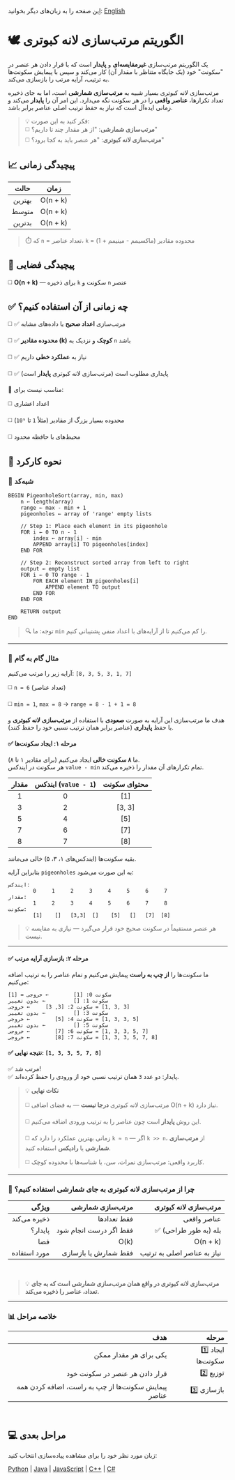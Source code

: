 اِین صفحه را به زبان‌های دیگر بخوانید: [English](/sorting/pigeonhole-sort/README.md)

# 🕊️ الگوریتم مرتب‌سازی لانه کبوتری

یک الگوریتم مرتب‌سازی **غیرمقایسه‌ای** و **پایدار** است که با قرار دادن هر عنصر در "سکونت" خود (یک جایگاه متناظر با مقدار آن) کار می‌کند و سپس با پیمایش سکونت‌ها به ترتیب، آرایه مرتب را بازسازی می‌کند.

مرتب‌سازی لانه کبوتری بسیار شبیه به **مرتب‌سازی شمارشی** است، اما به جای ذخیره تعداد تکرارها، **عناصر واقعی** را در هر سکونت نگه می‌دارد. این امر آن را **پایدار** می‌کند و زمانی ایده‌آل است که نیاز به حفظ ترتیب اصلی عناصر برابر باشد.

> 💡 فکر کنید به این صورت:  
> ◻️ **مرتب‌سازی شمارشی**: "از هر مقدار چند تا داریم؟"  
> ◻️ **مرتب‌سازی لانه کبوتری**: "هر عنصر باید به کجا برود؟"

## 📈 پیچیدگی زمانی

| حالت       | زمان         |
|:---------:|:------------:|
| بهترین    | O(n + k)     |
| متوسط     | O(n + k)     |
| بدترین   | O(n + k)     |

> ⏱️ که `n` = تعداد عناصر، `k` = محدوده مقادیر (ماکسیمم - مینیمم + 1)

## 💾 پیچیدگی فضایی
◻️ **O(n + k)** — برای ذخیره `k` سکونت و `n` عنصر

## ✅ چه زمانی از آن استفاده کنیم؟
◻️ ✅ مرتب‌سازی **اعداد صحیح** یا داده‌های مشابه

◻️ ✅ **محدوده مقادیر (k)** **کوچک** و نزدیک به `n` باشد

◻️ ✅ نیاز به **عملکرد خطی** داریم

◻️ ✅ پایداری مطلوب است (مرتب‌سازی لانه کبوتری **پایدار** است)

🚫 مناسب نیست برای:

◻️ اعداد اعشاری

◻️ محدوده بسیار بزرگ از مقادیر (مثلاً `1` تا `10⁹`)

◻️ محیط‌های با حافظه محدود

## 🔄 نحوه کارکرد

### 🧩 شبه‌کد

```ascii
BEGIN PigeonholeSort(array, min, max)
    n ← length(array)
    range ← max - min + 1
    pigeonholes ← array of 'range' empty lists

    // Step 1: Place each element in its pigeonhole
    FOR i ← 0 TO n - 1
        index ← array[i] - min
        APPEND array[i] TO pigeonholes[index]
    END FOR

    // Step 2: Reconstruct sorted array from left to right
    output ← empty list
    FOR i ← 0 TO range - 1
        FOR EACH element IN pigeonholes[i]
            APPEND element TO output
        END FOR
    END FOR

    RETURN output
END
```

> 🔍 توجه: ما `min` را کم می‌کنیم تا از آرایه‌های با اعداد منفی پشتیبانی کنیم.

---

### 🔄 مثال گام به گام

آرایه زیر را مرتب می‌کنیم: `‭[8, 3, 5, 3, 1, 7]‬`

◻️ `n = 6` (تعداد عناصر)

◻️ `min = 1`, `max = 8` → `range = 8 - 1 + 1 = 8`

هدف ما مرتب‌سازی این آرایه به صورت **صعودی** با استفاده از **مرتب‌سازی لانه کبوتری** و با حفظ **پایداری** (عناصر برابر همان ترتیب نسبی خود را حفظ کنند).

#### ✅ مرحله ۱: ایجاد سکونت‌ها

ما **۸ سکونت خالی** ایجاد می‌کنیم (برای مقادیر ۱ تا ۸).  
هر سکونت در ایندکس `value - min` تمام تکرارهای آن مقدار را ذخیره می‌کند.

| مقدار | ایندکس (`value - 1`) | محتوای سکونت |
|:-----:| :-----------------: |:-------------------:|
| 1     | 0                   | [1]                 |
| 3     | 2                   | [3, 3]              |
| 5     | 4                   | [5]                 |
| 7     | 6                   | [7]                 |
| 8     | 7                   | [8]                 |

بقیه سکونت‌ها (ایندکس‌های ۱، ۳، ۵) خالی می‌مانند.

بنابراین آرایه `pigeonholes` به این صورت می‌شود:
```
ایندکس:
        ‭0     1     2     3     4     5     6     7‬
مقدار:
        ‭1     2     3     4     5     6     7     8‬
سکونت: 
        ‭[1]    []   [3,3]  []    [5]   []   [7]  [8]‬
```

> 💡 هر عنصر مستقیماً در سکونت صحیح خود قرار می‌گیرد — نیازی به مقایسه نیست.

---

#### ✅ مرحله ۲: بازسازی آرایه مرتب

ما سکونت‌ها را **از چپ به راست** پیمایش می‌کنیم و تمام عناصر را به ترتیب اضافه می‌کنیم:

```
سکونت 0: [1]        ← خروجی = [1]
سکونت 1: []         ← بدون تغییر
سکونت 2: [3, 3]     ← خروجی = ‭[1, 3, 3]‬
سکونت 3: []         ← بدون تغییر
سکونت 4: [5]        ← خروجی = ‭[1, 3, 3, 5]‬
سکونت 5: []         ← بدون تغییر
سکونت 6: [7]        ← خروجی = ‭[1, 3, 3, 5, 7]‬
سکونت 7: [8]        ← خروجی = ‭[1, 3, 3, 5, 7, 8]‬
```

#### ✅ نتیجه نهایی: `‭[1, 3, 3, 5, 7, 8]‬`

✅ مرتب شد!  
✅ پایدار: دو عدد `3` همان ترتیب نسبی خود از ورودی را حفظ کرده‌اند.

> 💡 **نکات نهایی**
>
> ◻️ مرتب‌سازی لانه کبوتری **درجا نیست** — به فضای اضافی O(n + k) نیاز دارد.
>
> ◻️ این روش **پایدار** است چون عناصر را به ترتیب ورودی اضافه می‌کنیم.
>
> ◻️ زمانی بهترین عملکرد را دارد که `k ≈ n` — اگر `k >> n`، از **مرتب‌سازی شمارشی** یا **رادیکس** استفاده کنید.
>
> ◻️ کاربرد واقعی: مرتب‌سازی نمرات، سن، یا شناسه‌ها با محدوده کوچک.

---

### 🧠 چرا از مرتب‌سازی لانه کبوتری به جای شمارشی استفاده کنیم؟

| ویژگی | مرتب‌سازی شمارشی | مرتب‌سازی لانه کبوتری |
|--------:|--------------:|----------------:|
| ذخیره می‌کند | فقط تعدادها | عناصر واقعی |
| پایدار؟ | فقط اگر درست انجام شود | ✅ بله (به طور طراحی) |
| فضا | O(k) | O(n + k) |
| مورد استفاده | فقط شمارش یا بازسازی | نیاز به عناصر اصلی به ترتیب |

<br/>

> 💡 **مرتب‌سازی لانه کبوتری در واقع همان مرتب‌سازی شمارشی است که به جای تعداد، عناصر را ذخیره می‌کند.**

---

### 📊 خلاصه مراحل

| هدف | مرحله |
|--------:|------:|
| یکی برای هر مقدار ممکن | 1️⃣ ایجاد سکونت‌ها |
| قرار دادن هر عنصر در سکونت خود | 2️⃣ توزیع |
| پیمایش سکونت‌ها از چپ به راست، اضافه کردن همه عناصر | 3️⃣ بازسازی |

<br />

## 💻 مراحل بعدی

زبان مورد نظر خود را برای مشاهده پیاده‌سازی انتخاب کنید:

[Python](/sorting/pigeonhole-sort/python/pigeonhole_sort.py) | [Java](/sorting/pigeonhole-sort/java/PigeonholeSort.java) | [JavaScript](/sorting/pigeonhole-sort/javascript/pigeonhole-sort.js) | [C++](/sorting/pigeonhole-sort/C++/pigeonhole_sort.cpp) | [C#](/sorting/pigeonhole-sort/csharp/PigeonholeSort.cs)